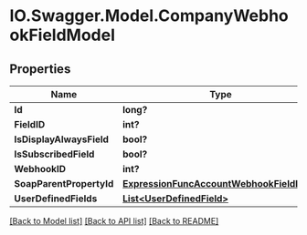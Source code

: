 # IO.Swagger.Model.CompanyWebhookFieldModel
## Properties

Name | Type | Description | Notes
------------ | ------------- | ------------- | -------------
**Id** | **long?** |  | [optional] 
**FieldID** | **int?** |  | [optional] 
**IsDisplayAlwaysField** | **bool?** |  | [optional] 
**IsSubscribedField** | **bool?** |  | [optional] 
**WebhookID** | **int?** |  | [optional] 
**SoapParentPropertyId** | [**ExpressionFuncAccountWebhookFieldInt64**](ExpressionFuncAccountWebhookFieldInt64.md) |  | [optional] 
**UserDefinedFields** | [**List&lt;UserDefinedField&gt;**](UserDefinedField.md) |  | [optional] 

[[Back to Model list]](../README.md#documentation-for-models) [[Back to API list]](../README.md#documentation-for-api-endpoints) [[Back to README]](../README.md)

